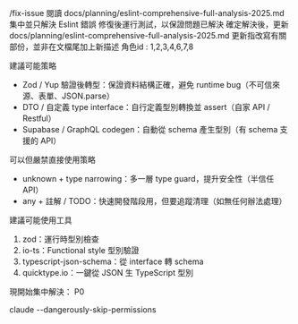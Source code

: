 /fix-issue
閱讀 docs/planning/eslint-comprehensive-full-analysis-2025.md
集中並只解決 Eslint 錯誤
修復後運行測試，以保證問題已解決
確定解決後，更新 docs/planning/eslint-comprehensive-full-analysis-2025.md
更新指改寫有關部份，並非在文檔尾加上新描述
角色id : 1,2,3,4,6,7,8

建議可能策略
- Zod / Yup 驗證後轉型：保證資料結構正確，避免 runtime bug（不可信來源、表單、JSON.parse）
- DTO / 自定義 type interface：自行定義型別轉換並 assert（自家 API / Restful）
- Supabase / GraphQL codegen：自動從 schema 產生型別（有 schema 支援的 API）

可以但嚴禁直接使用策略
- unknown + type narrowing：多一層 type guard，提升安全性（半信任 API）
- any + 註解 / TODO：快速開發階段用，但要追蹤清理（如無任何辦法處理）

建議可能使用工具
1. zod：運行時型別檢查
2. io-ts：Functional style 型別驗證
3. typescript-json-schema：從 interface 轉 schema
4. quicktype.io：一鍵從 JSON 生 TypeScript 型別

現開始集中解決： P0





claude --dangerously-skip-permissions
